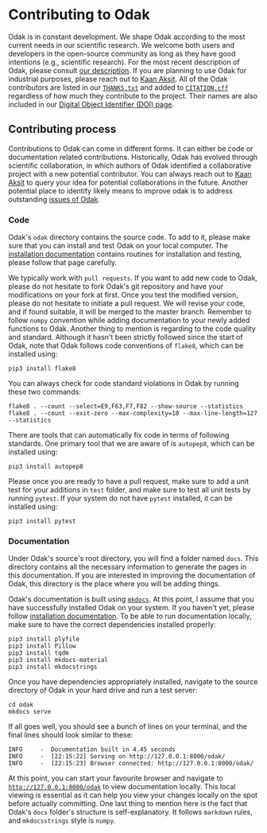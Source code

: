 # Contributing to Odak

Odak is in constant development. 
We shape Odak according to the most current needs in our scientific research.
We welcome both users and developers in the open-source community as long as they have good intentions (e.g., scientific research).
For the most recent description of Odak, please consult [our description](odak/beginning.md).
If you are planning to use Odak for industrial purposes, please reach out to [Kaan Akşit](mailto:kaanaksit@kaanaksit.com).
All of the Odak contributors are listed in our [`THANKS.txt`](https://github.com/kunguz/odak/blob/master/THANKS.txt) and added to [`CITATION.cff`](https://github.com/kunguz/odak/blob/master/CITATION.cff) regardless of how much they contribute to the project.
Their names are also included in our [Digital Object Identifier (DOI) page](https://zenodo.org/record/5526684).

## Contributing process
Contributions to Odak can come in different forms.
It can either be code or documentation related contributions.
Historically, Odak has evolved through scientific collaboration, in which authors of Odak identified a collaborative project with a new potential contributor.
You can always reach out to [Kaan Akşit](mailto:kaanaksit@kaanaksit.com) to query your idea for potential collaborations in the future. 
Another potential place to identify likely means to improve odak is to address outstanding [issues of Odak](https://github.com/kunguz/odak/issues).

### Code
Odak's `odak` directory contains the source code. 
To add to it, please make sure that you can install and test Odak on your local computer.
The [installation documentation](odak/installation.md) contains routines for installation and testing, please follow that page carefully.

We typically work with `pull requests`. 
If you want to add new code to Odak, please do not hesitate to fork Odak's git repository and have your modifications on your fork at first.
Once you test the modified version, please do not hesitate to initiate a pull request.
We will revise your code, and if found suitable, it will be merged to the master branch.
Remember to follow `numpy` convention while adding documentation to your newly added functions to Odak.
Another thing to mention is regarding to the code quality and standard.
Although it hasn't been strictly followed since the start of Odak, note that Odak follows code conventions of `flake8`, which can be installed using:

```
pip3 install flake8
```

You can always check for code standard violations in Odak by running these two commands:

```
flake8 . --count --select=E9,F63,F7,F82 --show-source --statistics
flake8 . --count --exit-zero --max-complexity=10 --max-line-length=127 --statistics
```

There are tools that can automatically fix code in terms of following standards.
One primary tool that we are aware of is `autopep8`, which can be installed using:

```
pip3 install autopep8
```

Please once you are ready to have a pull request, make sure to add a unit test for your additions in `test` folder, and make sure to test all unit tests by running `pytest`.
If your system do not have `pytest` installed, it can be installed using:

```
pip3 install pytest
```

### Documentation
Under Odak's source's root directory, you will find a folder named `docs`.
This directory contains all the necessary information to generate the pages in this documentation.
If you are interested in improving the documentation of Odak, this directory is the place where you will be adding things.

Odak's documentation is built using [`mkdocs`](https://www.mkdocs.org/).
At this point, I assume that you have successfully installed Odak on your system.
If you haven't yet, please follow [installation documentation](odak/installation.md).
To be able to run documentation locally, make sure to have the correct dependencies installed properly:

```
pip3 install plyfile
pip3 install Pillow
pip3 install tqdm
pip3 install mkdocs-material
pip3 install mkdocstrings
```

Once you have dependencies appropriately installed, navigate to the source directory of Odak in your hard drive and run a test server:

```
cd odak
mkdocs serve
```

If all goes well, you should see a bunch of lines on your terminal, and the final lines should look similar to these:

```
INFO     -  Documentation built in 4.45 seconds
INFO     -  [22:15:22] Serving on http://127.0.0.1:8000/odak/
INFO     -  [22:15:23] Browser connected: http://127.0.0.1:8000/odak/
```

At this point, you can start your favourite browser and navigate to [`http://127.0.0.1:8000/odak`](http://127.0.0.1:8000/odak) to view documentation locally.
This local viewing is essential as it can help you view your changes locally on the spot before actually committing.
One last thing to mention here is the fact that Odak's `docs` folder's structure is self-explanatory.
It follows `markdown` rules, and `mkdocsstrings` style is `numpy`.
